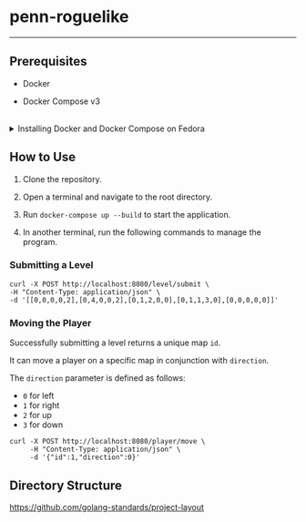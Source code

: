 # penn-roguelike

---

## Prerequisites

- Docker

- Docker Compose v3

<br>
<details>
<summary>Installing Docker and Docker Compose on Fedora </summary>

Install Docker:

```
sudo dnf -y install dnf-plugins-core
sudo dnf config-manager --add-repo https://download.docker.com/linux/fedora/docker-ce.repo
sudo dnf install docker-ce docker-ce-cli containerd.io docker-buildx-plugin docker-compose-plugin
```

Install Docker Compose:

```console
sudo dnf -y install docker-compose
```

Start Docker:

```console
sudo systemctl start docker
```

</details>

## How to Use

1. Clone the repository.

2. Open a terminal and navigate to the root directory.

3. Run `docker-compose up --build` to start the application.

4. In another terminal, run the following commands to manage the program.



### Submitting a Level

```shell
curl -X POST http://localhost:8080/level/submit \
-H "Content-Type: application/json" \
-d '[[0,0,0,0,2],[0,4,0,0,2],[0,1,2,0,0],[0,1,1,3,0],[0,0,0,0,0]]'
```

### Moving the Player

Successfully submitting a level returns a unique map `id`. 

It can move a player on a specific map in conjunction with `direction`.

The `direction` parameter is defined as follows:

- `0` for left
- `1` for right
- `2` for up
- `3` for down

```shell
curl -X POST http://localhost:8080/player/move \
     -H "Content-Type: application/json" \
     -d '{"id":1,"direction":0}'
```

## Directory Structure

https://github.com/golang-standards/project-layout
